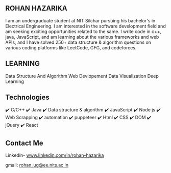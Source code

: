 ## ROHAN HAZARIKA

I am an undergraduate student at NIT Silchar pursuing his bachelor's in Electrical Engineering. I am interested in the software development field and am seeking exciting opportunities related to the same. I write code in c++, java, JavaScript, and am learning about the various frameworks and web APIs, and I have solved 250+ data structure & algorithm questions on various coding platforms like LeetCode, GFG, and codeforces.

## LEARNING
Data Structure And Algorithm
Web Devlopement
Data Visualization
Deep Learning

## Technologies

✔️ C/C++
✔️ Java
✔️ Data structure & algorithm
✔️ JavaScript
✔️ Node js
✔️ Web Scrapping
✔️ automation
✔️ puppeteer
✔️ Html
✔️ CSS
✔️ DOM
✔️ jQuery
✔️ React

## Contact Me

Linkedin- www.linkedin.com/in/rohan-hazarika

gmail: rohan_ug@ee.nits.ac.in

